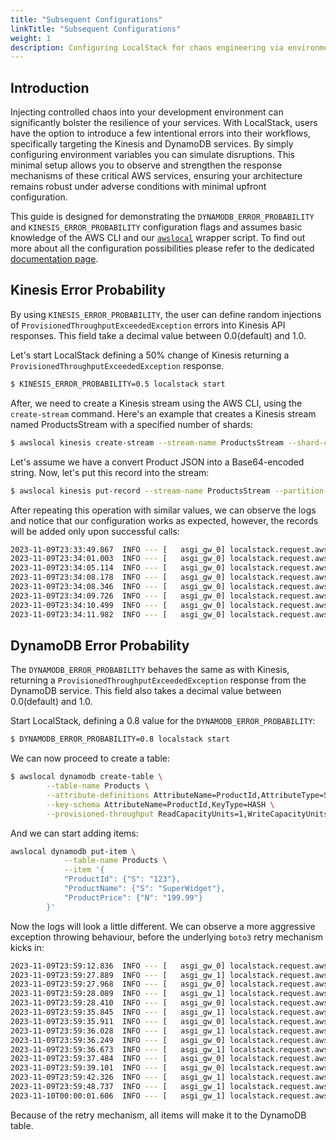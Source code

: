 ```yaml
---
title: "Subsequent Configurations"
linkTitle: "Subsequent Configurations"
weight: 1
description: Configuring LocalStack for chaos engineering via environment variables.
---
```


## Introduction

Injecting controlled chaos into your development environment can significantly bolster the resilience of your services. 
With LocalStack, users have the option to introduce a few intentional errors into their workflows, specifically targeting
the Kinesis and DynamoDB services. By simply configuring environment variables you can simulate disruptions. This minimal 
setup allows you to observe and strengthen the response mechanisms of these critical AWS services, ensuring your 
architecture remains robust under adverse conditions with minimal upfront configuration.

This guide is designed for demonstrating the `DYNAMODB_ERROR_PROBABILITY` and `KINESIS_ERROR_PROBABILITY` configuration flags 
and assumes basic knowledge of the AWS CLI and our [`awslocal`](https://github.com/localstack/awscli-local) wrapper script.
To find out more about all the configuration possibilities please refer to the dedicated [documentation page](https://docs.localstack.cloud/references/configuration/).

## Kinesis Error Probability

By using `KINESIS_ERROR_PROBABILITY`, the user can define random injections of `ProvisionedThroughputExceededException` errors into Kinesis API responses.
This field take a decimal value between 0.0(default) and 1.0.

Let's start LocalStack defining a 50% change of Kinesis returning a `ProvisionedThroughputExceededException` response.

```bash
$ KINESIS_ERROR_PROBABILITY=0.5 localstack start
```

After, we need to create a Kinesis stream using the AWS CLI, using the `create-stream` command. Here's an example that 
creates a Kinesis stream named ProductsStream with a specified number of shards:

```bash
$ awslocal kinesis create-stream --stream-name ProductsStream --shard-count 1
```

Let's assume we have a convert Product JSON into a Base64-encoded string. Now, let's put this record into the stream:

```bash
$ awslocal kinesis put-record --stream-name ProductsStream --partition-key "12345" --data "eyJwcm9kdWN0SWQiOiIxMjMiLCJwcm9kdWN0TmFtZSI6IlN1cGVyV2lkZ2V0IiwicHJvZHVjdFByaWNlIjoiMTk5Ljk5In0="
```

After repeating this operation with similar values, we can observe the logs and notice that our configuration works as expected, however, the records 
will be added only upon successful calls:

```bash
2023-11-09T23:33:49.867  INFO --- [   asgi_gw_0] localstack.request.aws     : AWS kinesis.CreateStream => 200
2023-11-09T23:34:01.003  INFO --- [   asgi_gw_0] localstack.request.aws     : AWS kinesis.PutRecord => 200
2023-11-09T23:34:05.114  INFO --- [   asgi_gw_0] localstack.request.aws     : AWS kinesis.PutRecord => 200
2023-11-09T23:34:08.178  INFO --- [   asgi_gw_0] localstack.request.aws     : AWS kinesis.PutRecord => 400 (ProvisionedThroughputExceededException)
2023-11-09T23:34:08.346  INFO --- [   asgi_gw_0] localstack.request.aws     : AWS kinesis.PutRecord => 200
2023-11-09T23:34:09.726  INFO --- [   asgi_gw_0] localstack.request.aws     : AWS kinesis.PutRecord => 400 (ProvisionedThroughputExceededException)
2023-11-09T23:34:10.499  INFO --- [   asgi_gw_0] localstack.request.aws     : AWS kinesis.PutRecord => 200
2023-11-09T23:34:11.982  INFO --- [   asgi_gw_0] localstack.request.aws     : AWS kinesis.PutRecord => 200
```

## DynamoDB Error Probability

The `DYNAMODB_ERROR_PROBABILITY` behaves the same as with Kinesis, returning a `ProvisionedThroughputExceededException` response from the DynamoDB service.
This field also takes a decimal value between 0.0(default) and 1.0.

Start LocalStack, defining a 0.8 value for the `DYNAMODB_ERROR_PROBABILITY`:

```bash
$ DYNAMODB_ERROR_PROBABILITY=0.8 localstack start
```

We can now proceed to create a table:

```bash
$ awslocal dynamodb create-table \
        --table-name Products \
        --attribute-definitions AttributeName=ProductId,AttributeType=S \
        --key-schema AttributeName=ProductId,KeyType=HASH \
        --provisioned-throughput ReadCapacityUnits=1,WriteCapacityUnits=1
```

And we can start adding items:

```bash
awslocal dynamodb put-item \
            --table-name Products \
            --item '{
            "ProductId": {"S": "123"},
            "ProductName": {"S": "SuperWidget"},
            "ProductPrice": {"N": "199.99"}
        }'
```

Now the logs will look a little different. We can observe a more aggressive exception throwing behaviour, before the underlying `boto3`
retry mechanism kicks in:

```bash
2023-11-09T23:59:12.836  INFO --- [   asgi_gw_0] localstack.request.aws     : AWS dynamodb.CreateTable => 200
2023-11-09T23:59:27.889  INFO --- [   asgi_gw_1] localstack.request.aws     : AWS dynamodb.PutItem => 400 (ProvisionedThroughputExceededException)
2023-11-09T23:59:27.968  INFO --- [   asgi_gw_0] localstack.request.aws     : AWS dynamodb.PutItem => 400 (ProvisionedThroughputExceededException)
2023-11-09T23:59:28.089  INFO --- [   asgi_gw_1] localstack.request.aws     : AWS dynamodb.PutItem => 400 (ProvisionedThroughputExceededException)
2023-11-09T23:59:28.410  INFO --- [   asgi_gw_0] localstack.request.aws     : AWS dynamodb.PutItem => 200
2023-11-09T23:59:35.845  INFO --- [   asgi_gw_1] localstack.request.aws     : AWS dynamodb.PutItem => 400 (ProvisionedThroughputExceededException)
2023-11-09T23:59:35.911  INFO --- [   asgi_gw_0] localstack.request.aws     : AWS dynamodb.PutItem => 400 (ProvisionedThroughputExceededException)
2023-11-09T23:59:36.028  INFO --- [   asgi_gw_1] localstack.request.aws     : AWS dynamodb.PutItem => 400 (ProvisionedThroughputExceededException)
2023-11-09T23:59:36.249  INFO --- [   asgi_gw_0] localstack.request.aws     : AWS dynamodb.PutItem => 400 (ProvisionedThroughputExceededException)
2023-11-09T23:59:36.673  INFO --- [   asgi_gw_1] localstack.request.aws     : AWS dynamodb.PutItem => 400 (ProvisionedThroughputExceededException)
2023-11-09T23:59:37.484  INFO --- [   asgi_gw_0] localstack.request.aws     : AWS dynamodb.PutItem => 400 (ProvisionedThroughputExceededException)
2023-11-09T23:59:39.101  INFO --- [   asgi_gw_0] localstack.request.aws     : AWS dynamodb.PutItem => 400 (ProvisionedThroughputExceededException)
2023-11-09T23:59:42.326  INFO --- [   asgi_gw_1] localstack.request.aws     : AWS dynamodb.PutItem => 400 (ProvisionedThroughputExceededException)
2023-11-09T23:59:48.737  INFO --- [   asgi_gw_1] localstack.request.aws     : AWS dynamodb.PutItem => 400 (ProvisionedThroughputExceededException)
2023-11-10T00:00:01.606  INFO --- [   asgi_gw_1] localstack.request.aws     : AWS dynamodb.PutItem => 200
```

Because of the retry mechanism, all items will make it to the DynamoDB table.
